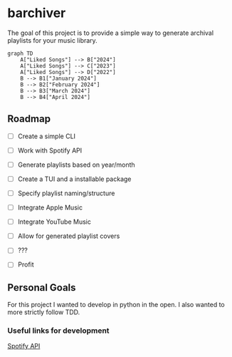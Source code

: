 # barchiver

The goal of this project is to provide a simple way to generate archival playlists for your music library.

```merdmaid
graph TD
    A["Liked Songs"] --> B["2024"]
    A["Liked Songs"] --> C["2023"]
    A["Liked Songs"] --> D["2022"]
    B --> B1["January 2024"]
    B --> B2["February 2024"]
    B --> B3["March 2024"]
    B --> B4["April 2024"]
```

## Roadmap

- [ ] Create a simple CLI
- [ ] Work with Spotify API
- [ ] Generate playlists based on year/month
- [ ] Create a TUI and a installable package
- [ ] Specify playlist naming/structure
- [ ] Integrate Apple Music
- [ ] Integrate YouTube Music
- [ ] Allow for generated playlist covers
- [ ] ???
- [ ] Profit


## Personal Goals

For this project I wanted to develop in python in the open. I also wanted to more strictly follow TDD.

### Useful links for development
[Spotify API](https://developer.spotify.com/documentation/web-api/)